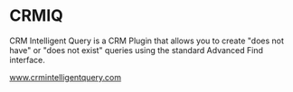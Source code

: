 # CRMIQ
CRM Intelligent Query is a CRM Plugin that allows you to create "does not have" or "does not exist" queries using the standard Advanced Find interface.

www.crmintelligentquery.com
